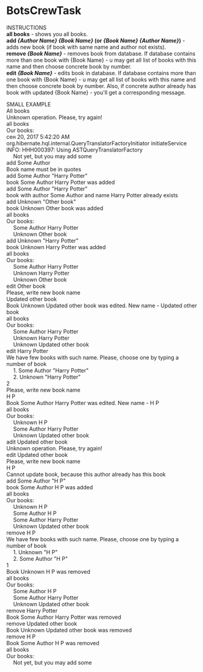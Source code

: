 # BotsCrewTask

INSTRUCTIONS
<br><b>all books</b> - shows you all books.
<br><b>add <i>{Author Name} {Book Name}</i> (or <i>{Book Name} {Author Name}</i>)</b> - adds new book (if book with same name and author not exists).
<br><b>remove <i>{Book Name}</i></b> - removes book from database. If database contains more than one book with {Book Name} - u may get all list of books with this name and then choose concrete book by number.
<br><b>edit <i>{Book Name}</i></b> - edits book in database. If database contains more than one book with {Book Name} - u may get all list of books with this name and then choose concrete book by number. Also, if concrete author already has book with updated {Book Name} - you'll get a corresponding message.

SMALL EXAMPLE
<br>All books
<br>Unknown operation. Please, try again!
<br>all books
<br>Our books:
<br>сен 20, 2017 5:42:20 AM org.hibernate.hql.internal.QueryTranslatorFactoryInitiator initiateService
INFO: HHH000397: Using ASTQueryTranslatorFactory
<br>&emsp;	Not yet, but you may add some
<br>add Some Author
<br>Book name must be in quotes
<br>add Some Author "Harry Potter"
<br>book  Some Author  Harry Potter was added
<br>add Some Author "Harry Potter"
<br>book with author  Some Author  and name Harry Potter already exists
<br>add Unknown "Other book"
<br>book  Unknown  Other book was added
<br>all books
<br>Our books:
<br>&emsp;	 Some Author  Harry Potter
<br>&emsp;	 Unknown  Other book
<br>add Unknown "Harry Potter"
<br>book  Unknown  Harry Potter was added
<br>all books
<br>Our books:
<br>&emsp;	 Some Author  Harry Potter
<br>&emsp;	 Unknown  Harry Potter
<br>&emsp;	 Unknown  Other book
<br>edit Other book
<br>Please, write new book name
<br>Updated other book
<br>Book  Unknown  Updated other book was edited. New name - Updated other book
<br>all books
<br>Our books:
<br>&emsp;	 Some Author  Harry Potter
<br>&emsp;	 Unknown  Harry Potter
<br>&emsp;	 Unknown  Updated other book
<br>edit Harry Potter
<br>We have few books with such name. Please, choose one by typing a number of book
<br>&emsp;	1.  Some Author  "Harry Potter"
<br>&emsp;	2.  Unknown  "Harry Potter"
<br>2
<br>Please, write new book name
<br>H P
<br>Book  Some Author  Harry Potter was edited. New name - H P
<br>all books
<br>Our books:
<br>&emsp;	 Unknown  H P
<br>&emsp;	 Some Author  Harry Potter
<br>&emsp;	 Unknown  Updated other book
<br>adit Updated other book
<br>Unknown operation. Please, try again!
<br>edit Updated other book
<br>Please, write new book name
<br>H P
<br>Cannot update book, because this author already has this book
<br>add Some Author "H P"
<br>book  Some Author  H P was added
<br>all books
<br>Our books:
<br>&emsp;	 Unknown  H P
<br>&emsp;	 Some Author  H P
<br>&emsp;	 Some Author  Harry Potter
<br>&emsp;	 Unknown  Updated other book
<br>remove H P
<br>We have few books with such name. Please, choose one by typing a number of book
<br>&emsp;	1.  Unknown  "H P"
<br>&emsp;	2.  Some Author  "H P"
<br>1
<br>Book  Unknown  H P was removed
<br>all books
<br>Our books:
<br>&emsp;	 Some Author  H P
<br>&emsp;	 Some Author  Harry Potter
<br>&emsp;	 Unknown  Updated other book
<br>remove Harry Potter
<br>Book  Some Author  Harry Potter was removed
<br>remove Updated other book
<br>Book  Unknown  Updated other book was removed
<br>remove H P
<br>Book  Some Author  H P was removed
<br>all books
<br>Our books:
<br>&emsp;	Not yet, but you may add some
